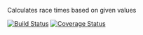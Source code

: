 Calculates race times based on given values

[![Build Status](https://travis-ci.org/joeegan/pace.svg?branch=master)](https://travis-ci.org/joeegan/pace)
[![Coverage Status](https://coveralls.io/repos/github/joeegan/pace/badge.svg?branch=master)](https://coveralls.io/github/joeegan/pace?branch=master)
